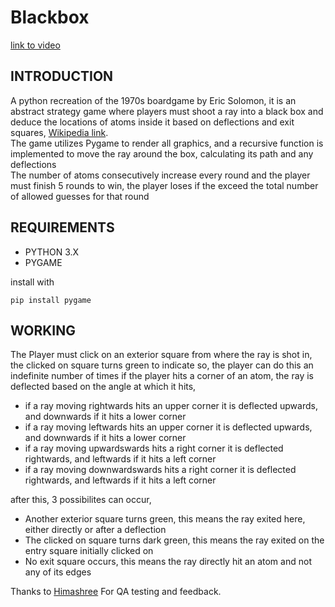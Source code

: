 # Blackbox

[link to video](https://youtu.be/UXGwKEIs1ts)
<h2>INTRODUCTION</h2>

A python recreation of the 1970s boardgame by Eric Solomon, it is an abstract strategy game where players must shoot a ray into a black box and deduce the locations of atoms inside it based on deflections and exit squares, [Wikipedia link](https://en.wikipedia.org/wiki/Black_Box_(game)). 
<br>
The game utilizes Pygame to render all graphics, and a recursive function is implemented to move the ray around the box, calculating its path and any deflections
<br>
The number of atoms consecutively increase every round and the player must finish 5 rounds to win, the player loses if the exceed the total number of allowed guesses for that round
<br>

<h2>REQUIREMENTS</h2>

- PYTHON 3.X
- PYGAME

install with 
```
pip install pygame
```

<h2>WORKING</h2>
The Player must click on an exterior square from where the ray is shot in, the clicked on square turns green to indicate so, the player can do this an indefinite number of times
if the player hits a corner of an atom, the ray is deflected based on the angle at which it hits,

- if a ray moving rightwards hits an upper corner it is deflected upwards, and downwards if it hits a lower corner
- if a ray moving leftwards hits an upper corner it is deflected upwards, and downwards if it hits a lower corner
- if a ray moving upwardswards hits a right corner it is deflected rightwards, and leftwards if it hits a left corner
- if a ray moving downwardswards hits a right corner it is deflected rightwards, and leftwards if it hits a left corner

after this, 3 possibilites can occur,

- Another exterior square turns green, this means the ray exited here, either directly or after a deflection
- The clicked on square turns dark green, this means the ray exited on the entry square initially clicked on 
- No exit square occurs, this means the ray directly hit an atom and not any of its edges

Thanks to [Himashree](https://github.com/hperumalla-oops) For QA testing and feedback.
